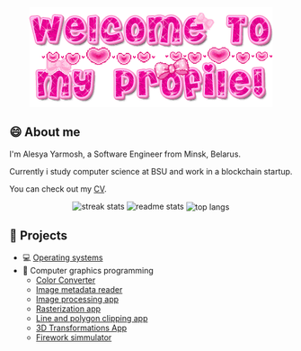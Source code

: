 
<!--
**lesik248/lesik248** is a ✨ _special_ ✨ repository because its `README.md` (this file) appears on your GitHub profile.

Here are some ideas to get you started:

- 🔭 I’m currently working on ...
- 🌱 I’m currently learning ...
- 👯 I’m looking to collaborate on ...
- 🤔 I’m looking for help with ...
- 💬 Ask me about ...
- 📫 How to reach me: ...
- 😄 Pronouns: ...
- ⚡ Fun fact: ...
-->
<div align="center">
  <img alt="GIF" src="./1.gif">
</div>

## 😄 About me
I'm Alesya Yarmosh, a Software Engineer from Minsk, Belarus. 

Currently i study computer science at BSU and work in a blockchain startup.

You can check out my [CV](https://github.com/lesik248/lesik248/blob/main/CV.pdf).
<div align=center>
  <img width=390 src="https://github-readme-streak-stats-salesp07.vercel.app/?user=lesik248&count_private=true&theme=react&border_radius=10" alt="streak stats"/>
  <img width=390 src="https://github-readme-stats-salesp07.vercel.app/api?username=lesik248&count_private=true&show_icons=true&theme=react&rank_icon=github&border_radius=10" alt="readme stats" />
  <img width=325 align="center" src="https://github-readme-stats-salesp07.vercel.app/api/top-langs/?username=lesik248&hide=HTML&langs_count=8&layout=compact&theme=react&border_radius=10&size_weight=0.5&count_weight=0.5&exclude_repo=github-readme-stats" alt="top langs" />
</div>


## 🔭 Projects

- 💻 [Operating systems](https://github.com/lesik248/OS)
- 🎨 Computer graphics programming
  - [Color Converter](https://github.com/lesik248/Color-Converter)
  - [Image metadata reader](https://github.com/lesik248/Image-metadata-reader)
  - [Image processing app](https://github.com/lesik248/Image-Processing-Application)
  - [Rasterization app](https://github.com/lesik248/Rasterization-App)
  - [Line and polygon clipping app](https://github.com/lesik248/Clipping-Graphics-App)
  - [3D Transformations App](https://github.com/lesik248/3D-Tranformations-App)
  - [Firework simmulator](https://github.com/lesik248/Firework-Simulator)
